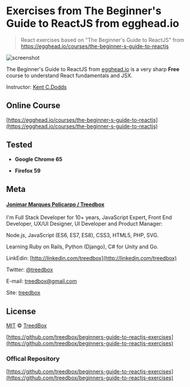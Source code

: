 # Exercises from The Beginner's Guide to ReactJS from egghead.io
> React exercises based on "The Beginner's Guide to ReactJS" from https://egghead.io/courses/the-beginner-s-guide-to-reactjs

![screenshot](assets/screenshot.png)

The Beginner's Guide to ReactJS from [egghead.io](https://egghead.io/courses/the-beginner-s-guide-to-reactjs) is a very sharp **Free** course to understand React fundamentals and JSX.

Instructor: [Kent C.Dodds](https://twitter.com/kentcdodds)

## Online Course
[https://egghead.io/courses/the-beginner-s-guide-to-reactjs](https://egghead.io/courses/the-beginner-s-guide-to-reactjs)


## Tested
- **Google Chrome 65**

- **Firefox 59**

## Meta
#### [Jonimar Marques Policarpo / Treedbox](http://linkedin.com/treedbox 'LinkEdin')

I'm Full Stack Developer for 10+ years, JavaScript Expert, Front End Developer, UX/UI Designer, UI Developer and Product Manager:

Node.js, JavaScript (ES6, ES7, ES8), CSS3, HTML5, PHP, SVG.

Learning Ruby on Rails, Python (Django), C# for Unity and Go.

LinkEdin: [http://linkedin.com/treedbox](http://linkedin.com/treedbox)

Twitter: [@treedbox](http://twitter.com/treedbox)

E-mail: [treedbox@gmail.com](mailto:treedbox@gmail.com)

Site: [treedbox](http://treedbox.com)

## License
[MIT](LICENSE.md) © [TreedBox](https://github.com/treedbox)

[https://github.com/treedbox/beginners-guide-to-reactjs-exercises](https://github.com/treedbox/beginners-guide-to-reactjs-exercises)


### Offical Repository
[https://github.com/treedbox/beginners-guide-to-reactjs-exercises](https://github.com/treedbox/beginners-guide-to-reactjs-exercises)
